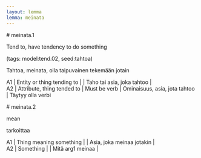 ```yaml
---
layout: lemma
lemma: meinata
---
```


<div class="sense">
# <span class="sensename">meinata.1</span>

<span class="description">Tend to, have tendency to do something</span>

(tags: model:tend.02, seed:tahtoa)

<span class="description">Tahtoa, meinata, olla taipuvainen tekemään jotain</span>

A1 | Entity or thing tending to |   | Taho tai asia, joka tahtoo |  
A2 | Attribute, thing tended to | Must be verb | Ominaisuus, asia, jota tahtoo | Täytyy olla verbi

</div>

<div class="sense">
# <span class="sensename">meinata.2</span>

<span class="description">mean</span>

<span class="description">tarkoittaa</span>

A1 | Thing meaning something |   | Asia, joka meinaa jotakin  |  
A2 | Something |   | Mitä arg1 meinaa |  

</div>

